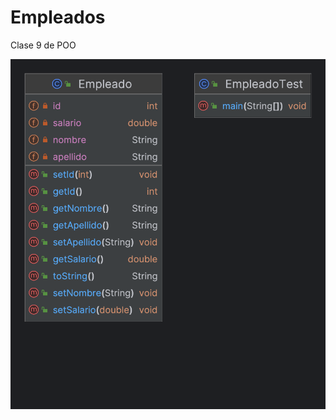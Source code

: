 # Empleados
Clase 9 de POO

![UML del Proyecto](https://github.com/JuaniPardo/Empleados/blob/main/Empleados.png)
